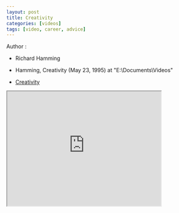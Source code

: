 ```yaml
---
layout: post
title: Creativity
categories: [videos]
tags: [video, career, advice]
---
```


Author :

- Richard Hamming

- Hamming, Creativity (May 23, 1995) at "E:\Documents\Videos"
- [Creativity](https://www.youtube.com/watch?v=FlTybZvds0U)

<!--more-->

<iframe width="80%" height="300px" src="https://www.youtube.com/embed/FlTybZvds0U">
</iframe>